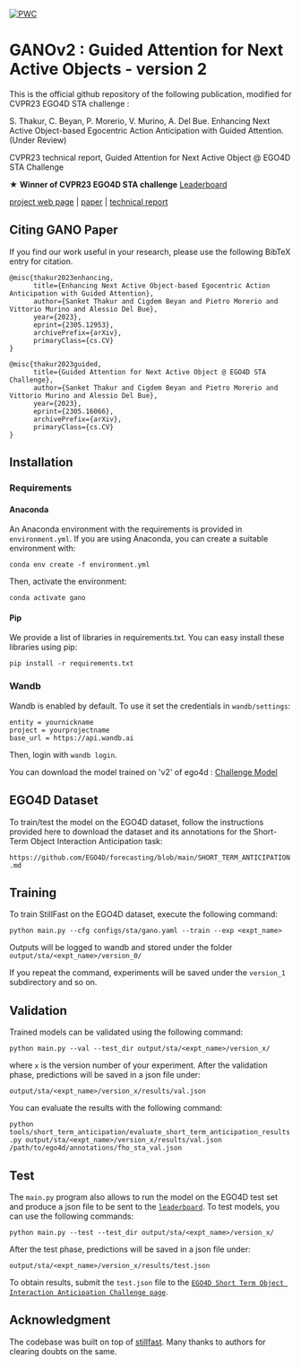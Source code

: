 [![PWC](https://img.shields.io/endpoint.svg?url=https://paperswithcode.com/badge/guided-attention-for-next-active-object-ego4d/short-term-object-interaction-anticipation-on)](https://paperswithcode.com/sota/short-term-object-interaction-anticipation-on?p=guided-attention-for-next-active-object-ego4d)

# GANOv2 : Guided Attention for Next Active Objects - version 2

This is the official github repository of the following publication, modified for CVPR23 EGO4D STA challenge :

S. Thakur, C. Beyan, P. Morerio, V. Murino, A. Del Bue. Enhancing Next Active Object-based Egocentric Action Anticipation with Guided Attention. (Under Review) 

CVPR23 technical report, Guided Attention for Next Active Object @ EGO4D STA Challenge

&#9733; **Winner of CVPR23 EGO4D STA challenge** [Leaderboard](https://eval.ai/web/challenges/challenge-page/1623/leaderboard/3910) 

[project web page](https://sanketsans.github.io/guided-attention-egocentric.html) | [paper](https://arxiv.org/abs/2305.12953) | [technical report](https://arxiv.org/abs/2305.16066)


## Citing GANO Paper
If you find our work useful in your research, please use the following BibTeX entry for citation.
```
@misc{thakur2023enhancing,
      title={Enhancing Next Active Object-based Egocentric Action Anticipation with Guided Attention}, 
      author={Sanket Thakur and Cigdem Beyan and Pietro Morerio and Vittorio Murino and Alessio Del Bue},
      year={2023},
      eprint={2305.12953},
      archivePrefix={arXiv},
      primaryClass={cs.CV}
}
```

```
@misc{thakur2023guided,
      title={Guided Attention for Next Active Object @ EGO4D STA Challenge}, 
      author={Sanket Thakur and Cigdem Beyan and Pietro Morerio and Vittorio Murino and Alessio Del Bue},
      year={2023},
      eprint={2305.16066},
      archivePrefix={arXiv},
      primaryClass={cs.CV}
}

```

## Installation
### Requirements

#### Anaconda
An Anaconda environment with the requirements is provided in `environment.yml`. If you are using Anaconda, you can create a suitable environment with:

`conda env create -f environment.yml`

Then, activate the environment:

`conda activate gano`

#### Pip
We provide a list of libraries in requirements.txt. You can easy install these libraries using pip:

`pip install -r requirements.txt`

### Wandb
Wandb is enabled by default. To use it set the credentials in `wandb/settings`:

```
entity = yournickname
project = yourprojectname
base_url = https://api.wandb.ai
```
Then, login with `wandb login`.

You can download the model trained on 'v2' of ego4d : [Challenge Model](https://huggingface.co/sanketsans/ganov2/resolve/main/best.ckpt?download=true)

## EGO4D Dataset
To train/test the model on the EGO4D dataset, follow the instructions provided here to download the dataset and its annotations for the Short-Term Object Interaction Anticipation task:

`https://github.com/EGO4D/forecasting/blob/main/SHORT_TERM_ANTICIPATION.md`


## Training

To train StillFast on the EGO4D dataset, execute the following command:

`python main.py --cfg configs/sta/gano.yaml --train --exp <expt_name>`

Outputs will be logged to wandb and stored under the folder `output/sta/<expt_name>/version_0/`

If you repeat the command, experiments will be saved under the `version_1` subdirectory and so on.

## Validation
Trained models can be validated using the following command:

`python main.py --val --test_dir output/sta/<expt_name>/version_x/`

where `x` is the version number of your experiment.
After the validation phase, predictions will be saved in a json file under:

`output/sta/<expt_name>/version_x/results/val.json`

You can evaluate the results with the following command:   

`python tools/short_term_anticipation/evaluate_short_term_anticipation_results.py output/sta/<expt_name>/version_x/results/val.json /path/to/ego4d/annotations/fho_sta_val.json`

## Test

The `main.py` program also allows to run the model on the EGO4D test set and produce a json file to be sent to the [`leaderboard`](https://eval.ai/web/challenges/challenge-page/1623/leaderboard/3910). To test models, you can use the following commands:

`python main.py --test --test_dir output/sta/<expt_name>/version_x/`

After the test phase, predictions will be saved in a json file under:

`output/sta/<expt_name>/version_x/results/test.json`

To obtain results, submit the `test.json` file to the [`EGO4D Short Term Object Interaction Anticipation Challenge page`](https://eval.ai/web/challenges/challenge-page/1623/overview).

## Acknowledgment 

The codebase was built on top of [stillfast](https://github.com/fpv-iplab/stillfast). Many thanks to authors for clearing doubts on the same. 
